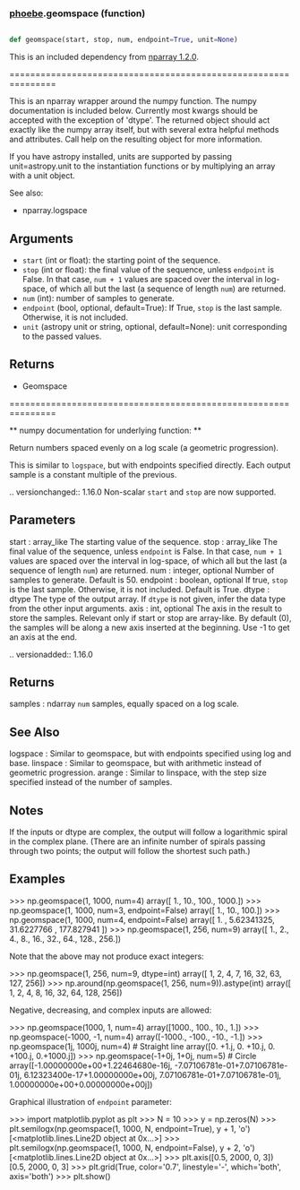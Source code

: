 ### [phoebe](phoebe.md).geomspace (function)


```py

def geomspace(start, stop, num, endpoint=True, unit=None)

```



This is an included dependency from [nparray 1.2.0](https://nparray.readthedocs.io/en/1.2.0/).

===============================================================


This is an nparray wrapper around the numpy function.  The
numpy documentation is included below.  Currently most kwargs
should be accepted with the exception of 'dtype'.  The returned
object should act exactly like the numpy array itself, but with
several extra helpful methods and attributes.  Call help on the
resulting object for more information.

If you have astropy installed, units are supported by passing unit=astropy.unit
to the instantiation functions or by multiplying an array with a unit object.


See also:

* nparray.logspace

Arguments
------------
* `start` (int or float): the starting point of the sequence.
* `stop` (int or float): the final value of the sequence, unless `endpoint`
is False.  In that case, ``num + 1`` values are spaced over the
interval in log-space, of which all but the last (a sequence of
length `num`) are returned.
* `num` (int): number of samples to generate.
* `endpoint` (bool, optional, default=True): If True, `stop` is the last
sample. Otherwise, it is not included.
* `unit` (astropy unit or string, optional, default=None): unit
corresponding to the passed values.

Returns
-----------
* Geomspace


===============================================================

** numpy documentation for underlying function: **


Return numbers spaced evenly on a log scale (a geometric progression).

This is similar to `logspace`, but with endpoints specified directly.
Each output sample is a constant multiple of the previous.

.. versionchanged:: 1.16.0
Non-scalar `start` and `stop` are now supported.

Parameters
----------
start : array_like
The starting value of the sequence.
stop : array_like
The final value of the sequence, unless `endpoint` is False.
In that case, ``num + 1`` values are spaced over the
interval in log-space, of which all but the last (a sequence of
length `num`) are returned.
num : integer, optional
Number of samples to generate.  Default is 50.
endpoint : boolean, optional
If true, `stop` is the last sample. Otherwise, it is not included.
Default is True.
dtype : dtype
The type of the output array.  If `dtype` is not given, infer the data
type from the other input arguments.
axis : int, optional
The axis in the result to store the samples.  Relevant only if start
or stop are array-like.  By default (0), the samples will be along a
new axis inserted at the beginning. Use -1 to get an axis at the end.

.. versionadded:: 1.16.0

Returns
-------
samples : ndarray
`num` samples, equally spaced on a log scale.

See Also
--------
logspace : Similar to geomspace, but with endpoints specified using log
and base.
linspace : Similar to geomspace, but with arithmetic instead of geometric
progression.
arange : Similar to linspace, with the step size specified instead of the
number of samples.

Notes
-----
If the inputs or dtype are complex, the output will follow a logarithmic
spiral in the complex plane.  (There are an infinite number of spirals
passing through two points; the output will follow the shortest such path.)

Examples
--------
&gt;&gt;&gt; np.geomspace(1, 1000, num=4)
array([    1.,    10.,   100.,  1000.])
&gt;&gt;&gt; np.geomspace(1, 1000, num=3, endpoint=False)
array([   1.,   10.,  100.])
&gt;&gt;&gt; np.geomspace(1, 1000, num=4, endpoint=False)
array([   1.        ,    5.62341325,   31.6227766 ,  177.827941  ])
&gt;&gt;&gt; np.geomspace(1, 256, num=9)
array([   1.,    2.,    4.,    8.,   16.,   32.,   64.,  128.,  256.])

Note that the above may not produce exact integers:

&gt;&gt;&gt; np.geomspace(1, 256, num=9, dtype=int)
array([  1,   2,   4,   7,  16,  32,  63, 127, 256])
&gt;&gt;&gt; np.around(np.geomspace(1, 256, num=9)).astype(int)
array([  1,   2,   4,   8,  16,  32,  64, 128, 256])

Negative, decreasing, and complex inputs are allowed:

&gt;&gt;&gt; np.geomspace(1000, 1, num=4)
array([1000.,  100.,   10.,    1.])
&gt;&gt;&gt; np.geomspace(-1000, -1, num=4)
array([-1000.,  -100.,   -10.,    -1.])
&gt;&gt;&gt; np.geomspace(1j, 1000j, num=4)  # Straight line
array([0.   +1.j, 0.  +10.j, 0. +100.j, 0.+1000.j])
&gt;&gt;&gt; np.geomspace(-1+0j, 1+0j, num=5)  # Circle
array([-1.00000000e+00+1.22464680e-16j, -7.07106781e-01+7.07106781e-01j,
6.12323400e-17+1.00000000e+00j,  7.07106781e-01+7.07106781e-01j,
1.00000000e+00+0.00000000e+00j])

Graphical illustration of ``endpoint`` parameter:

&gt;&gt;&gt; import matplotlib.pyplot as plt
&gt;&gt;&gt; N = 10
&gt;&gt;&gt; y = np.zeros(N)
&gt;&gt;&gt; plt.semilogx(np.geomspace(1, 1000, N, endpoint=True), y + 1, 'o')
[&lt;matplotlib.lines.Line2D object at 0x...&gt;]
&gt;&gt;&gt; plt.semilogx(np.geomspace(1, 1000, N, endpoint=False), y + 2, 'o')
[&lt;matplotlib.lines.Line2D object at 0x...&gt;]
&gt;&gt;&gt; plt.axis([0.5, 2000, 0, 3])
[0.5, 2000, 0, 3]
&gt;&gt;&gt; plt.grid(True, color='0.7', linestyle='-', which='both', axis='both')
&gt;&gt;&gt; plt.show()

